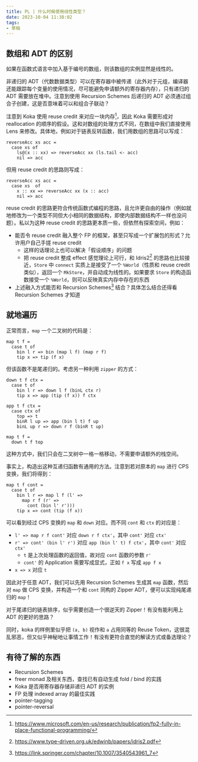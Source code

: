 ```yaml
---
title: PL | 什么时候使用线性类型？
date: 2023-10-04 11:38:02
tags:
- 草稿
---
```


## 数组和 ADT 的区别

如果在函数式语言中加入基于编号的数组，则该数组的实例显然是线性的。

非递归的 ADT（代数数据类型）可以在寄存器中被传递（此外对于元组，编译器还能跟踪每个变量的使用情况，尽可能避免申请额外的寄存器内存），只有递归的 ADT 需要放在堆中。注意到使用 Recursion Schemes 后递归的 ADT 必须通过组合子创建，这是否意味着可以和组合子联动？

注意到 Koka 使用 reuse credit 来对应一块内存[^1]，因此 Koka 需要形成对 reallocation 的顺序的假设。这和对数组的处理方式不同，在数组中我们直接使用 Lens 来修改。具体地，例如对于链表反转函数，我们用数组的思路可以写成：

```
reverseAcc xs acc =
  case xs of
    ls@(x :: xx) => reverseAcc xx (ls.tail <- acc)
    nil => acc
```

但用 reuse credit 的思路则写成：

```
reverseAcc xs acc =
  case xs  of
    x :: xx => reverseAcc xx (x :: acc)
    nil => acc
```

reuse credit 的思路更符合传统函数式编程的思路，且允许更自由的操作（例如就地修改为一个类型不同但大小相同的数据结构，即使内部数据结构不一样也没问题）。私以为这种 reuse credit 的思路更本质一些，但依然有探索空间，例如：

- 能否令 reuse credit 融入整个 FP 的框架，甚至只写成一个扩展包的形式？允许用户自己手搓 reuse credit
  - 这样的话理论上也可以解决「假设顺序」的问题
  - 把 reuse credit 整成 effect 感觉理论上可行，和 Idris2[^3] 的思路也比较接近，`Store` 中 `connect` 实质上是接受了一个 `%World`（性质和 reuse credit 类似），返回一个 `MkStore`，并自动成为线性的。如果要求 `Store` 的构造函数接受一个 `%World`，则可以反映真实内存中存在的东西
- 上述融入方式能否和 Recursion Schemes[^2] 结合？具体怎么结合还得看 Recursion Schemes 才知道

## 就地遍历

正常而言，`map` 一个二叉树的代码是：

```
map t f =
  case t of
    bin l r => bin (map l f) (map r f)
    tip x => tip (f x)
```

但该函数不是尾递归的。考虑另一种利用 `zipper` 的方式：

```
down t f ctx =
  case t of
    bin l r => down l f (binL ctx r)
    tip x => app (tip (f x)) f ctx

app t f ctx =
  case ctx of
    top => t
    binR l up => app (bin l t) f up
    binL up r => down r f (binR t up)

map t f =
  down t f top
```

这种方式中，我们只会在二叉树中一格一格移动，不需要申请额外的栈空间。

事实上，构造出这种互递归函数有通用的方法。注意到若对原本的 `map` 进行 CPS 变换，我们将得到：

```
map t f cont =
  case t of
    bin l r => map l f (l' =>
      map r f (r' =>
        cont (bin l' r')))
    tip x => cont (tip (f x))
```

可以看到经过 CPS 变换的 `map` 和 `down` 对应。而不同 `cont` 和 `ctx` 的对应是：

- `l' => map r f cont'` 对应 `down r f ctx'`，其中 `cont'` 对应 `ctx'`
- `r' => cont' (bin l' r')` 对应 `app (bin l' t) f ctx'`，其中 `cont'` 对应 `ctx'`
  - `t` 是上次处理函数的返回值，故对应 `cont` 函数的参数 `r'`
  - `cont'` 的 Application 需要写成显式，正如 `f x` 写成 `app f x`
- `x => x` 对应 `t`

因此对于任意 ADT，我们可以先用 Recursion Schemes 生成其 `map` 函数，然后对 `map` 做 CPS 变换，并构造一个和 `cont` 同构的 Zipper ADT，便可以实现纯尾递归的 `map`！

对于尾递归的链表排序，似乎需要创造一个很逆天的 Zipper！有没有能利用上 ADT 的更好的思路？

同时，koka 的样例里似乎把 `(a, b)` 视作和 `a` 占用同等的 Reuse Token，这很混乱邪恶，但又似乎神秘地让事情工作！有没有更符合直觉的解读方式或备选理论？

## 有待了解的东西

- Recursion Schemes
- freer monad 及相关东西，查找已有自动生成 fold / bind 的实践
- Koka 是否用寄存器存储非递归 ADT 的实例
- FP 处理 indexed array 的最佳实践
- pointer-tagging
- pointer-reversal

[^1]:https://www.microsoft.com/en-us/research/publication/fp2-fully-in-place-functional-programming/
[^2]:https://link.springer.com/chapter/10.1007/3540543961_7
[^3]:https://www.type-driven.org.uk/edwinb/papers/idris2.pdf
